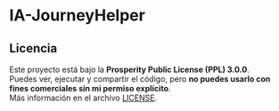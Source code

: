 # IA-JourneyHelper




## Licencia  
Este proyecto está bajo la **Prosperity Public License (PPL) 3.0.0**.  
Puedes ver, ejecutar y compartir el código, pero **no puedes usarlo con fines comerciales sin mi permiso explícito**.  
Más información en el archivo [LICENSE](./LICENSE).